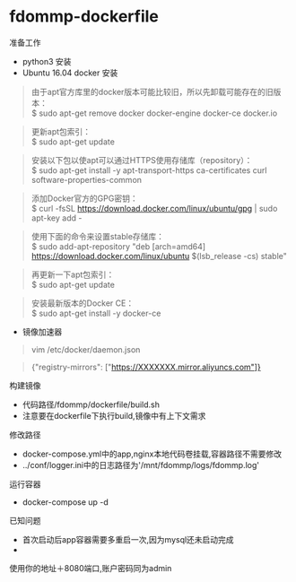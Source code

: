 # fdommp-dockerfile

准备工作
  * python3 安装
  * Ubuntu 16.04 docker 安装
  
  >由于apt官方库里的docker版本可能比较旧，所以先卸载可能存在的旧版本：<br> 
  $ sudo apt-get remove docker docker-engine docker-ce docker.io

  >更新apt包索引：<br> 
  $ sudo apt-get update

  >安装以下包以使apt可以通过HTTPS使用存储库（repository）：<br> 
  $ sudo apt-get install -y apt-transport-https ca-certificates curl software-properties-common

  >添加Docker官方的GPG密钥：<br> 
  $ curl -fsSL https://download.docker.com/linux/ubuntu/gpg | sudo apt-key add -

  >使用下面的命令来设置stable存储库：<br> 
  $ sudo add-apt-repository "deb [arch=amd64] https://download.docker.com/linux/ubuntu $(lsb_release -cs) stable"

  >再更新一下apt包索引：<br> 
  $ sudo apt-get update

  >安装最新版本的Docker CE：<br> 
  $ sudo apt-get install -y docker-ce
  
  * 镜像加速器<br>
  >vim /etc/docker/daemon.json
  
  >{"registry-mirrors": ["https://XXXXXXX.mirror.aliyuncs.com"]}

构建镜像
  * 代码路径/fdommp/dockerfile/build.sh  
  * 注意要在dockerfile下执行build,镜像中有上下文需求

修改路径
  * docker-compose.yml中的app,nginx本地代码卷挂载,容器路径不需要修改
  * ../conf/logger.ini中的日志路径为'/mnt/fdommp/logs/fdommp.log'

运行容器<br>
  * docker-compose up -d <br> 
  
已知问题
  * 首次启动后app容器需要多重启一次,因为mysql还未启动完成
  * 
  
使用你的地址＋8080端口,账户密码同为admin
